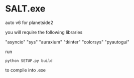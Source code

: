 # SALT.exe
auto v6 for planetside2


you will require the following libraries


"asyncio"
"sys"
"auraxium"
"tkinter"
"colorsys"
"pyautogui"


run 
```
python SETUP.py build
```

to compile into .exe
